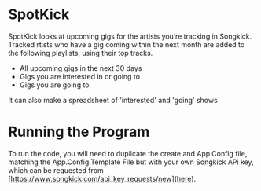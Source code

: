 # SpotKick
SpotKick looks at upcoming gigs for the artists you’re tracking in Songkick. Tracked rtists who have a gig coming within the next month are added to the following playlists, using their top tracks. 
- All upcoming gigs in the next 30 days
- Gigs you are interested in or going to
- Gigs you are going to

It can also make a spreadsheet of 'interested' and 'going' shows

# Running the Program
To run the code, you will need to duplicate the create and App.Config file, matching the App.Config.Template File but with your own Songkick APi key, which can be requested from [https://www.songkick.com/api_key_requests/new](here).
